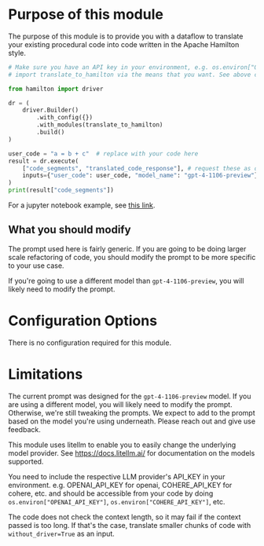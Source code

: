 # Purpose of this module

The purpose of this module is to provide you with a dataflow to translate
your existing procedural code into code written in the Apache Hamilton style.

```python
# Make sure you have an API key in your environment, e.g. os.environ["OPENAI_API_KEY"]
# import translate_to_hamilton via the means that you want. See above code.

from hamilton import driver

dr = (
    driver.Builder()
        .with_config({})
        .with_modules(translate_to_hamilton)
        .build()
)

user_code = "a = b + c"  # replace with your code here
result = dr.execute(
    ["code_segments", "translated_code_response"], # request these as outputs
    inputs={"user_code": user_code, "model_name": "gpt-4-1106-preview"}
)
print(result["code_segments"])
```
For a jupyter notebook example, see [this link](https://github.com/apache/hamilton/tree/main/examples/contrib/notebooks/dagworks-translate_to_hamilton).

## What you should modify

The prompt used here is fairly generic. If you are going to be doing larger scale refactoring
of code, you should modify the prompt to be more specific to your use case.

If you're going to use a different model than `gpt-4-1106-preview`, you will likely need to modify the prompt.

# Configuration Options
There is no configuration required for this module.

# Limitations

The current prompt was designed for the `gpt-4-1106-preview` model. If you are using a different model,
you will likely need to modify the prompt. Otherwise, we're still tweaking the prompts. We expect to add to
the prompt based on the model you're using underneath. Please reach out and give use feedback.

This module uses litellm to enable you to easily change the underlying model provider.
See https://docs.litellm.ai/ for documentation on the models supported.

You need to include the respective LLM provider's API_KEY in your environment.
e.g. OPENAI_API_KEY for openai, COHERE_API_KEY for cohere, etc. and should be
accessible from your code by doing `os.environ["OPENAI_API_KEY"]`, `os.environ["COHERE_API_KEY"]`, etc.

The code does not check the context length, so it may fail if the context passed is too long. If that's
the case, translate smaller chunks of code with `without_driver=True` as an input.
